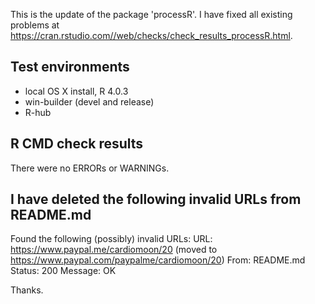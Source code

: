 This is the update of the package 'processR'. I have fixed all existing problems at 
https://cran.rstudio.com//web/checks/check_results_processR.html.

## Test environments
* local OS X install, R 4.0.3
* win-builder (devel and release)
* R-hub

## R CMD check results
There were no ERRORs or WARNINGs.


## I have deleted the following invalid URLs from README.md

Found the following (possibly) invalid URLs:
   URL: https://www.paypal.me/cardiomoon/20 (moved to https://www.paypal.com/paypalme/cardiomoon/20)
     From: README.md
     Status: 200
     Message: OK

Thanks.
